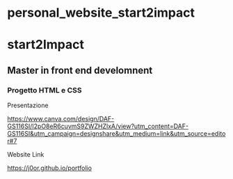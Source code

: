 # personal_website_start2impact

# start2Impact
## Master in front end develomnent
### Progetto HTML e CSS



Presentazione

https://www.canva.com/design/DAF-GS116SI/I2pO8eR6cuvmS9ZWZHZlxA/view?utm_content=DAF-GS116SI&utm_campaign=designshare&utm_medium=link&utm_source=editor#7


Website Link

https://j0or.github.io/portfolio
